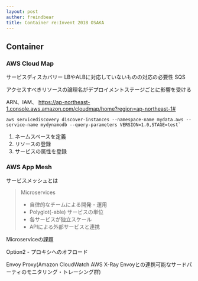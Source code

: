 ```yaml
---
layout: post
auther: freindbear
title: Container re:Invent 2018 OSAKA
---
```


## Container
### AWS Cloud Map
サービスディスカバリー 
LBやALBに対応していないものの対応の必要性 SQS

アクセスすべきリソースの論理名がデプロイメントステージごとに影響を受ける

ARN、IAM、
https://ap-northeast-1.console.aws.amazon.com/cloudmap/home?region=ap-northeast-1#

```shell
aws servicediscovery discover-instances --namespace-name mydata.aws --service-name mydynamodb --query-parameters VERSION=1.0,STAGE=test`
```
1. ネームスペースを定義
2. リソースの登録
3. サービスの属性を登録



### AWS App Mesh

サービスメッシュとは
> Microservices
> * 自律的なチームによる開発・運用
> * Polyglot(-able) サービスの単位
> * 各サービスが独立スケール
> * APIによる外部サービスと連携

Microserviceの課題

Option2 - プロキシへのオフロード

Envoy Proxy(Amazon CloudWatch AWS X-Ray Envoyとの連携可能なサードパーティのモニタリング・トレーシング群)


